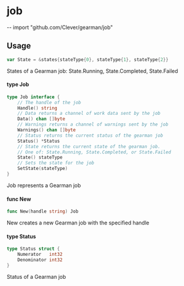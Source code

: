 # job
--
    import "github.com/Clever/gearman/job"


## Usage

```go
var State = &states{stateType{0}, stateType{1}, stateType{2}}
```
States of a Gearman job: State.Running, State.Completed, State.Failed

#### type Job

```go
type Job interface {
	// The handle of the job
	Handle() string
	// Data returns a channel of work data sent by the job
	Data() chan []byte
	// Warnings returns a channel of warnings sent by the job
	Warnings() chan []byte
	// Status returns the current status of the gearman job
	Status() *Status
	// State returns the current state of the gearman job.
	// One of: State.Running, State.Completed, or State.Failed
	State() stateType
	// Sets the state for the job
	SetState(stateType)
}
```

Job represents a Gearman job

#### func  New

```go
func New(handle string) Job
```
New creates a new Gearman job with the specified handle

#### type Status

```go
type Status struct {
	Numerator   int32
	Denominator int32
}
```

Status of a Gearman job
